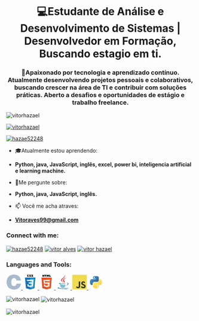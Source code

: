 <h1 align="center">💻Estudante de Análise e Desenvolvimento de Sistemas | Desenvolvedor em Formação, Buscando estagio em ti.</h1>
<h3 align="center">🥇Apaixonado por tecnologia e aprendizado contínuo. Atualmente desenvolvendo projetos pessoais e colaborativos, buscando crescer na área de TI e contribuir com soluções práticas. Aberto a desafios e oportunidades de estágio e trabalho freelance.</h3>

<p align="left"> <img src="https://komarev.com/ghpvc/?username=vitorhazael&label=Profile%20views&color=0e75b6&style=flat" alt="vitorhazael" /> </p>

<p align="left"> <a href="https://github.com/ryo-ma/github-profile-trophy"><img src="https://github-profile-trophy.vercel.app/?username=vitorhazael" alt="vitorhazael" /></a> </p>

<p align="left"> <a href="https://twitter.com/hazae52248" target="blank"><img src="https://img.shields.io/twitter/follow/hazae52248?logo=twitter&style=for-the-badge" alt="hazae52248" /></a> </p>

- 🎓Atualmente estou aprendendo:
- **Python, java, JavaScript, inglês, excel, power bi, inteligencia artificial e learning machine.**

- 🎯Me pergunte sobre:
- **Python, java, JavaScript, inglês.**

- 📫 Você me acha atraves:
- **Vitoraves99@gmail.com**

<h3 align="left">Connect with me:</h3>
<p align="left">
<a href="https://twitter.com/hazae52248" target="blank"><img align="center" src="https://raw.githubusercontent.com/rahuldkjain/github-profile-readme-generator/master/src/images/icons/Social/twitter.svg" alt="hazae52248" height="30" width="40" /></a>
<a href="https://linkedin.com/in/vitor alves" target="blank"><img align="center" src="https://raw.githubusercontent.com/rahuldkjain/github-profile-readme-generator/master/src/images/icons/Social/linked-in-alt.svg" alt="vitor alves" height="30" width="40" /></a>
<a href="https://fb.com/vitor hazael" target="blank"><img align="center" src="https://raw.githubusercontent.com/rahuldkjain/github-profile-readme-generator/master/src/images/icons/Social/facebook.svg" alt="vitor hazael" height="30" width="40" /></a>
</p>

<h3 align="left">Languages and Tools:</h3>
<p align="left"> <a href="https://www.cprogramming.com/" target="_blank" rel="noreferrer"> <img src="https://raw.githubusercontent.com/devicons/devicon/master/icons/c/c-original.svg" alt="c" width="40" height="40"/> </a> <a href="https://www.w3schools.com/css/" target="_blank" rel="noreferrer"> <img src="https://raw.githubusercontent.com/devicons/devicon/master/icons/css3/css3-original-wordmark.svg" alt="css3" width="40" height="40"/> </a> <a href="https://www.w3.org/html/" target="_blank" rel="noreferrer"> <img src="https://raw.githubusercontent.com/devicons/devicon/master/icons/html5/html5-original-wordmark.svg" alt="html5" width="40" height="40"/> </a> <a href="https://www.java.com" target="_blank" rel="noreferrer"> <img src="https://raw.githubusercontent.com/devicons/devicon/master/icons/java/java-original.svg" alt="java" width="40" height="40"/> </a> <a href="https://developer.mozilla.org/en-US/docs/Web/JavaScript" target="_blank" rel="noreferrer"> <img src="https://raw.githubusercontent.com/devicons/devicon/master/icons/javascript/javascript-original.svg" alt="javascript" width="40" height="40"/> </a> <a href="https://www.python.org" target="_blank" rel="noreferrer"> <img src="https://raw.githubusercontent.com/devicons/devicon/master/icons/python/python-original.svg" alt="python" width="40" height="40"/> </a> </p>

<p><img align="left" src="https://github-readme-stats.vercel.app/api/top-langs?username=vitorhazael&show_icons=true&locale=en&layout=compact" alt="vitorhazael" /></p>

<p>&nbsp;<img align="center" src="https://github-readme-stats.vercel.app/api?username=vitorhazael&show_icons=true&locale=en" alt="vitorhazael" /></p>

<p><img align="center" src="https://github-readme-streak-stats.herokuapp.com/?user=vitorhazael&" alt="vitorhazael" /></p>

